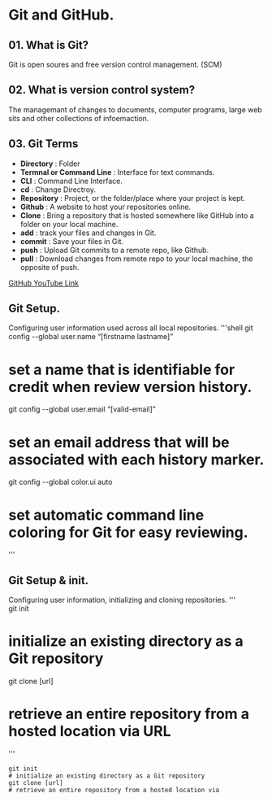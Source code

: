 # Git and GitHub.

## 01. What is Git?
   Git is open soures and free version control management. (SCM)

## 02. What is version control system?
   The managemant of changes to documents, computer programs, large web sits and other collections of infoemaction.

## 03. Git Terms
   - **Directory** : Folder
   - **Termnal or Command Line** : Interface for text commands.
   - **CLI** : Command Line Interface.
   - **cd** : Change Directroy.
   - **Repository** : Project, or the folder/place where your project is kept.
   - **Github** : A website to host your repositories online.
   - **Clone** : Bring a repository that is hosted somewhere like GitHub into a folder on your local machine.
   - **add** : track your files and changes in Git.
   - **commit** : Save your files in Git.
   - **push** : Upload Git commits to a remote repo, like Github.
   - **pull** : Download changes from remote repo to your local machine, the opposite of push.

[GitHub YouTube Link](https://www.youtube.com/watch?v=tRZGeaHPoaw)

## Git Setup.
   Configuring user information used across all local repositories.
'''shell
   git config --global user.name “[firstname lastname]”
   # set a name that is identifiable for credit when review version history.
   git config --global user.email “[valid-email]”
   # set an email address that will be associated with each history marker.
   git config --global color.ui auto
   # set automatic command line coloring for Git for easy reviewing.
'''
## Git Setup & init.
   Configuring user information, initializing and cloning repositories.
'''   
   git init
   # initialize an existing directory as a Git repository
   git clone [url]
   # retrieve an entire repository from a hosted location via URL
'''


    git init
    # initialize an existing directory as a Git repository
    git clone [url]
    # retrieve an entire repository from a hosted location via
           
